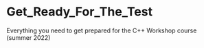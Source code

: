 # Get_Ready_For_The_Test
Everything you need to get prepared for the C++ Workshop course (summer 2022)
